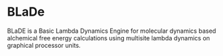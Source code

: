 # BLaDe
BLaDE is a Basic Lambda Dynamics Engine for molecular dynamics based alchemical free energy calculations using multisite lambda dynamics on graphical processor units.
